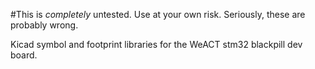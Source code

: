#This is *completely* untested. Use at your own risk.
Seriously, these are probably wrong.

Kicad symbol and footprint libraries for the WeACT stm32 blackpill dev board.
